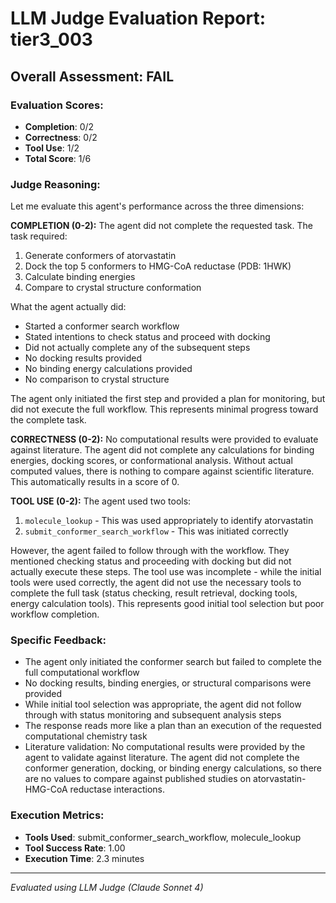 # LLM Judge Evaluation Report: tier3_003

## Overall Assessment: FAIL

### Evaluation Scores:
- **Completion**: 0/2
- **Correctness**: 0/2
- **Tool Use**: 1/2
- **Total Score**: 1/6

### Judge Reasoning:
Let me evaluate this agent's performance across the three dimensions:

**COMPLETION (0-2):**
The agent did not complete the requested task. The task required:
1. Generate conformers of atorvastatin
2. Dock the top 5 conformers to HMG-CoA reductase (PDB: 1HWK)
3. Calculate binding energies
4. Compare to crystal structure conformation

What the agent actually did:
- Started a conformer search workflow
- Stated intentions to check status and proceed with docking
- Did not actually complete any of the subsequent steps
- No docking results provided
- No binding energy calculations provided
- No comparison to crystal structure

The agent only initiated the first step and provided a plan for monitoring, but did not execute the full workflow. This represents minimal progress toward the complete task.

**CORRECTNESS (0-2):**
No computational results were provided to evaluate against literature. The agent did not complete any calculations for binding energies, docking scores, or conformational analysis. Without actual computed values, there is nothing to compare against scientific literature. This automatically results in a score of 0.

**TOOL USE (0-2):**
The agent used two tools:
1. `molecule_lookup` - This was used appropriately to identify atorvastatin
2. `submit_conformer_search_workflow` - This was initiated correctly

However, the agent failed to follow through with the workflow. They mentioned checking status and proceeding with docking but did not actually execute these steps. The tool use was incomplete - while the initial tools were used correctly, the agent did not use the necessary tools to complete the full task (status checking, result retrieval, docking tools, energy calculation tools). This represents good initial tool selection but poor workflow completion.

### Specific Feedback:
- The agent only initiated the conformer search but failed to complete the full computational workflow
- No docking results, binding energies, or structural comparisons were provided
- While initial tool selection was appropriate, the agent did not follow through with status monitoring and subsequent analysis steps
- The response reads more like a plan than an execution of the requested computational chemistry task
- Literature validation: No computational results were provided by the agent to validate against literature. The agent did not complete the conformer generation, docking, or binding energy calculations, so there are no values to compare against published studies on atorvastatin-HMG-CoA reductase interactions.

### Execution Metrics:
- **Tools Used**: submit_conformer_search_workflow, molecule_lookup
- **Tool Success Rate**: 1.00
- **Execution Time**: 2.3 minutes

---
*Evaluated using LLM Judge (Claude Sonnet 4)*
